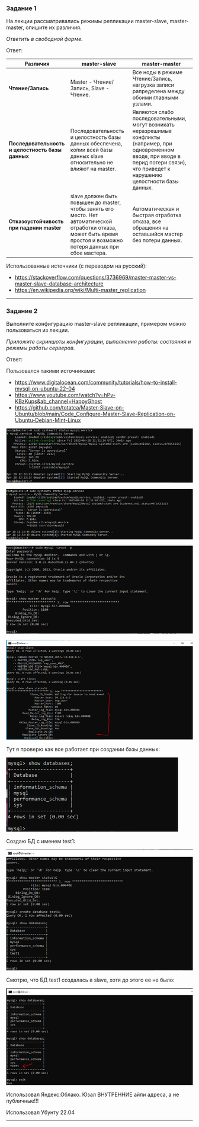### Задание 1

На лекции рассматривались режимы репликации master-slave, master-master, опишите их различия.

*Ответить в свободной форме.*

Ответ:


| **Различия**                                     | **master-slave**                                                                                                                                                     | **master-master**                                                                                                                                                                               |
|--------------------------------------------------|----------------------------------------------------------------------------------------------------------------------------------------------------------------------|-------------------------------------------------------------------------------------------------------------------------------------------------------------------------------------------------|
| **Чтение/Запись**                                | Master - Чтение/Запись, Slave - Чтение.                                                                                                                               | Все ноды в режиме Чтение/Запись, нагрузка записи рапределена между обоими главными узлами.                                                                                                       |
| **Последовательность и целостность базы данных** | Последовательность и целостность базы данных обеспечена, копии всей базы данных slave относительно не влияют на master.                                               | Являются  слабо последовательными, могут возникать неразрешимые конфликты (например, при одновременном вводе, при вводе в перид потери связи), что приведет к нарушению целостности базы данных. |
| **Отказоустойчивость при падении  master**       | slave должен быть повышен до master, чтобы занять его место. Нет автоматической отработки отказа, может быть время простоя и возможно потеря данных при сбое мастера. | Автоматическая и быстрая отработка отказа, все обращения на оставшийся мастер без потери данных.                 |

Использованные источники (c переводом на русский):

- https://stackoverflow.com/questions/3736969/master-master-vs-master-slave-database-architecture
- https://en.wikipedia.org/wiki/Multi-master_replication 


---

### Задание 2

Выполните конфигурацию master-slave репликации, примером можно пользоваться из лекции.

*Приложите скриншоты конфигурации, выполнения работы: состояния и режимы работы серверов.*

Ответ:

Пользовался такими источниками:

- https://www.digitalocean.com/community/tutorials/how-to-install-mysql-on-ubuntu-22-04 
- https://www.youtube.com/watch?v=hPv-KBzKups&ab_channel=HappyGhost
- https://github.com/totatca/Master-Slave-on-Ubuntu/blob/main/Code_Configure-Master-Slave-Replication-on-Ubuntu-Debian-Mint-Linux


![master](https://github.com/VovanBanks/homeworks-sdb/blob/main/HW12-6/img/HW%2012-6%20(1).PNG)

![slave](https://github.com/VovanBanks/homeworks-sdb/blob/main/HW12-6/img/HW%2012-6%20(2).PNG)

![master](https://github.com/VovanBanks/homeworks-sdb/blob/main/HW12-6/img/HW%2012-6%20(3).PNG)

![slave](https://github.com/VovanBanks/homeworks-sdb/blob/main/HW12-6/img/HW%2012-6%20(4).PNG)

Тут я проверю как все работает при создании базы данных:

![master](https://github.com/VovanBanks/homeworks-sdb/blob/main/HW12-6/img/HW%2012-6%20(5).PNG)

Создаю БД с именем test1:

![master](https://github.com/VovanBanks/homeworks-sdb/blob/main/HW12-6/img/HW%2012-6%20(6).PNG)

Смотрю, что БД test1 создалась в slave, хотя до этого ее не было:

![slave](https://github.com/VovanBanks/homeworks-sdb/blob/main/HW12-6/img/HW%2012-6%20(7).PNG)

Использовал Яндекс.Облако. Юзал ВНУТРЕННИЕ айпи адреса, а не публичные!!!

Использовал Убунту 22.04

---
